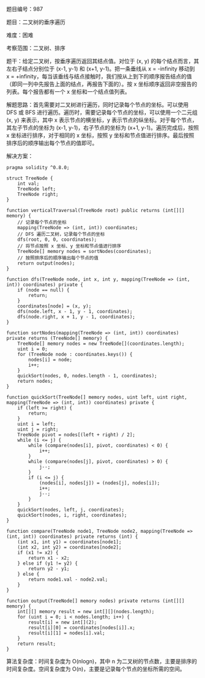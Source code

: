 题目编号：987

题目：二叉树的垂序遍历

难度：困难

考察范围：二叉树、排序

题干：给定二叉树，按垂序遍历返回其结点值。对位于 (x, y) 的每个结点而言，其左右子结点分别位于 (x-1, y-1) 和 (x+1, y-1)。把一条垂线从 x = -infinity 移动到 x = +infinity，每当该垂线与结点接触时，我们按从上到下的顺序报告结点的值（即同一列中先报告上面的结点，再报告下面的）。按 x 坐标顺序返回非空报告的列表。每个报告都有一个 x 坐标和一个结点值列表。

解题思路：首先需要对二叉树进行遍历，同时记录每个节点的坐标。可以使用 DFS 或 BFS 进行遍历。遍历时，需要记录每个节点的坐标，可以使用一个二元组 (x, y) 来表示，其中 x 表示节点的横坐标，y 表示节点的纵坐标。对于每个节点，其左子节点的坐标为 (x-1, y-1)，右子节点的坐标为 (x+1, y-1)。遍历完成后，按照 x 坐标进行排序，对于相同的 x 坐标，按照 y 坐标和节点值进行排序。最后按照排序后的顺序输出每个节点的值即可。

解决方案：

```solidity
pragma solidity ^0.8.0;

struct TreeNode {
    int val;
    TreeNode left;
    TreeNode right;
}

function verticalTraversal(TreeNode root) public returns (int[][] memory) {
    // 记录每个节点的坐标
    mapping(TreeNode => (int, int)) coordinates;
    // DFS 遍历二叉树，记录每个节点的坐标
    dfs(root, 0, 0, coordinates);
    // 将节点按照 x 坐标、y 坐标和节点值进行排序
    TreeNode[] memory nodes = sortNodes(coordinates);
    // 按照排序后的顺序输出每个节点的值
    return output(nodes);
}

function dfs(TreeNode node, int x, int y, mapping(TreeNode => (int, int)) coordinates) private {
    if (node == null) {
        return;
    }
    coordinates[node] = (x, y);
    dfs(node.left, x - 1, y - 1, coordinates);
    dfs(node.right, x + 1, y - 1, coordinates);
}

function sortNodes(mapping(TreeNode => (int, int)) coordinates) private returns (TreeNode[] memory) {
    TreeNode[] memory nodes = new TreeNode[](coordinates.length);
    uint i = 0;
    for (TreeNode node : coordinates.keys()) {
        nodes[i] = node;
        i++;
    }
    quickSort(nodes, 0, nodes.length - 1, coordinates);
    return nodes;
}

function quickSort(TreeNode[] memory nodes, uint left, uint right, mapping(TreeNode => (int, int)) coordinates) private {
    if (left >= right) {
        return;
    }
    uint i = left;
    uint j = right;
    TreeNode pivot = nodes[(left + right) / 2];
    while (i <= j) {
        while (compare(nodes[i], pivot, coordinates) < 0) {
            i++;
        }
        while (compare(nodes[j], pivot, coordinates) > 0) {
            j--;
        }
        if (i <= j) {
            (nodes[i], nodes[j]) = (nodes[j], nodes[i]);
            i++;
            j--;
        }
    }
    quickSort(nodes, left, j, coordinates);
    quickSort(nodes, i, right, coordinates);
}

function compare(TreeNode node1, TreeNode node2, mapping(TreeNode => (int, int)) coordinates) private returns (int) {
    (int x1, int y1) = coordinates[node1];
    (int x2, int y2) = coordinates[node2];
    if (x1 != x2) {
        return x1 - x2;
    } else if (y1 != y2) {
        return y2 - y1;
    } else {
        return node1.val - node2.val;
    }
}

function output(TreeNode[] memory nodes) private returns (int[][] memory) {
    int[][] memory result = new int[][](nodes.length);
    for (uint i = 0; i < nodes.length; i++) {
        result[i] = new int[](2);
        result[i][0] = coordinates[nodes[i]].x;
        result[i][1] = nodes[i].val;
    }
    return result;
}
```

算法复杂度：时间复杂度为 O(nlogn)，其中 n 为二叉树的节点数，主要是排序的时间复杂度。空间复杂度为 O(n)，主要是记录每个节点的坐标所需的空间。